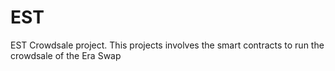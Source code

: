 # EST
EST Crowdsale project. This projects 
involves the smart contracts to run the crowdsale of the Era Swap
